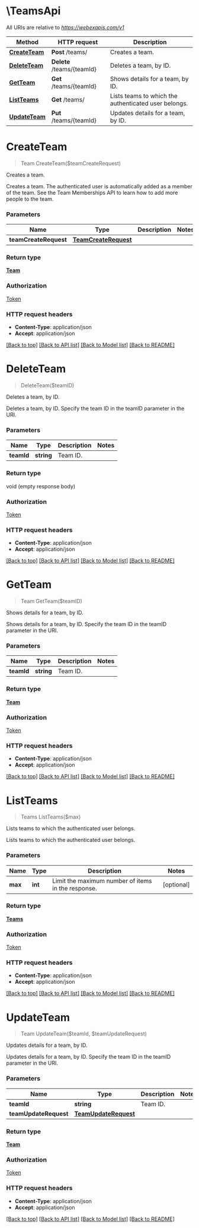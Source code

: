 # \TeamsApi

All URIs are relative to *https://webexapis.com/v1*

Method | HTTP request | Description
------------- | ------------- | -------------
[**CreateTeam**](TeamsApi.md#CreateTeam) | **Post** /teams/ | Creates a team.
[**DeleteTeam**](TeamsApi.md#DeleteTeam) | **Delete** /teams/{teamId} | Deletes a team, by ID.
[**GetTeam**](TeamsApi.md#GetTeam) | **Get** /teams/{teamId} | Shows details for a team, by ID.
[**ListTeams**](TeamsApi.md#ListTeams) | **Get** /teams/ | Lists teams to which the authenticated user belongs.
[**UpdateTeam**](TeamsApi.md#UpdateTeam) | **Put** /teams/{teamId} | Updates details for a team, by ID.


# **CreateTeam**
> Team CreateTeam($teamCreateRequest)

Creates a team.

Creates a team. The authenticated user is automatically added as a member of the team. See the Team Memberships API to learn how to add more people to the team. 


### Parameters

Name | Type | Description  | Notes
------------- | ------------- | ------------- | -------------
 **teamCreateRequest** | [**TeamCreateRequest**](TeamCreateRequest.md)|  | 

### Return type

[**Team**](Team.md)

### Authorization

[Token](../README.md#Token)

### HTTP request headers

 - **Content-Type**: application/json
 - **Accept**: application/json

[[Back to top]](#) [[Back to API list]](../README.md#documentation-for-api-endpoints) [[Back to Model list]](../README.md#documentation-for-models) [[Back to README]](../README.md)

# **DeleteTeam**
> DeleteTeam($teamID)

Deletes a team, by ID.

Deletes a team, by ID. Specify the team ID in the teamID parameter in the URI. 


### Parameters

Name | Type | Description  | Notes
------------- | ------------- | ------------- | -------------
 **teamId** | **string**| Team ID. | 

### Return type

void (empty response body)

### Authorization

[Token](../README.md#Token)

### HTTP request headers

 - **Content-Type**: application/json
 - **Accept**: application/json

[[Back to top]](#) [[Back to API list]](../README.md#documentation-for-api-endpoints) [[Back to Model list]](../README.md#documentation-for-models) [[Back to README]](../README.md)

# **GetTeam**
> Team GetTeam($teamID)

Shows details for a team, by ID.

Shows details for a team, by ID. Specify the team ID in the teamID parameter in the URI. 


### Parameters

Name | Type | Description  | Notes
------------- | ------------- | ------------- | -------------
 **teamId** | **string**| Team ID. | 

### Return type

[**Team**](Team.md)

### Authorization

[Token](../README.md#Token)

### HTTP request headers

 - **Content-Type**: application/json
 - **Accept**: application/json

[[Back to top]](#) [[Back to API list]](../README.md#documentation-for-api-endpoints) [[Back to Model list]](../README.md#documentation-for-models) [[Back to README]](../README.md)

# **ListTeams**
> Teams ListTeams($max)

Lists teams to which the authenticated user belongs.

Lists teams to which the authenticated user belongs.


### Parameters

Name | Type | Description  | Notes
------------- | ------------- | ------------- | -------------
 **max** | **int**| Limit the maximum number of items in the response. | [optional] 

### Return type

[**Teams**](Teams.md)

### Authorization

[Token](../README.md#Token)

### HTTP request headers

 - **Content-Type**: application/json
 - **Accept**: application/json

[[Back to top]](#) [[Back to API list]](../README.md#documentation-for-api-endpoints) [[Back to Model list]](../README.md#documentation-for-models) [[Back to README]](../README.md)

# **UpdateTeam**
> Team UpdateTeam($teamId, $teamUpdateRequest)

Updates details for a team, by ID.

Updates details for a team, by ID. Specify the team ID in the teamID parameter in the URI. 


### Parameters

Name | Type | Description  | Notes
------------- | ------------- | ------------- | -------------
 **teamId** | **string**| Team ID. | 
 **teamUpdateRequest** | [**TeamUpdateRequest**](TeamUpdateRequest.md)|  | 

### Return type

[**Team**](Team.md)

### Authorization

[Token](../README.md#Token)

### HTTP request headers

 - **Content-Type**: application/json
 - **Accept**: application/json

[[Back to top]](#) [[Back to API list]](../README.md#documentation-for-api-endpoints) [[Back to Model list]](../README.md#documentation-for-models) [[Back to README]](../README.md)

